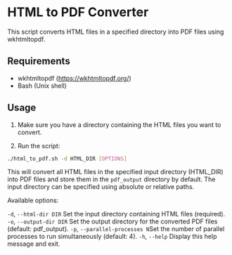 # HTML to PDF Converter

This script converts HTML files in a specified directory into PDF files using wkhtmltopdf.

## Requirements

- wkhtmltopdf (<https://wkhtmltopdf.org/>)
- Bash (Unix shell)

## Usage

1. Make sure you have a directory containing the HTML files you want to convert.

2. Run the script:

```bash
./html_to_pdf.sh -d HTML_DIR [OPTIONS]
```

This will convert all HTML files in the specified input directory (HTML_DIR) into PDF files and store them in the `pdf_output` directory by default. The input directory can be specified using absolute or relative paths.

Available options:

`-d`, `--html-dir DIR` Set the input directory containing HTML files (required).
`-o`, `--output-dir DIR` Set the output directory for the converted PDF files (default: pdf_output).
`-p`, `--parallel-processes N`Set the number of parallel processes to run simultaneously (default: 4).
`-h`, `--help` Display this help message and exit.
